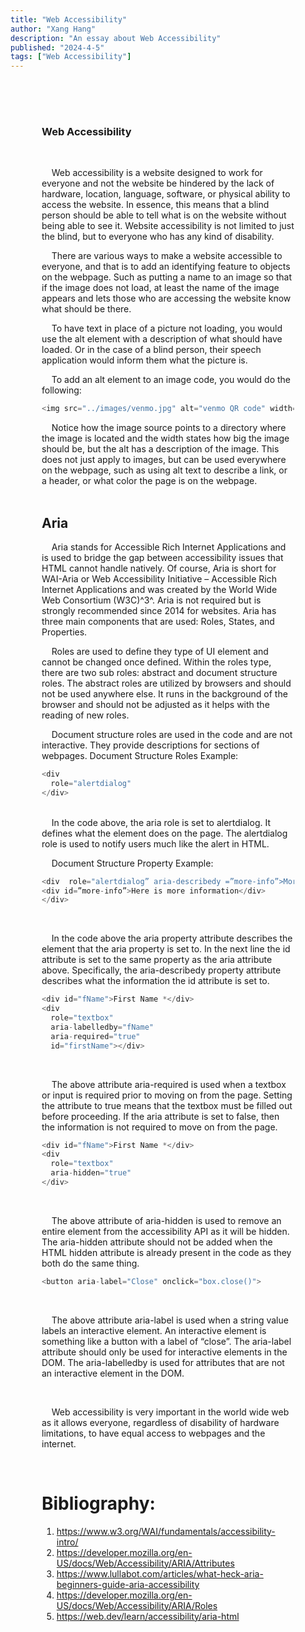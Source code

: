 ```yaml
---
title: "Web Accessibility"
author: "Xang Hang"
description: "An essay about Web Accessibility"
published: "2024-4-5"
tags: ["Web Accessibility"]
---
```

<div style="text-align: left; padding: 50px;" markdown="1"> 

### Web Accessibility

<br>

&nbsp;&nbsp;&nbsp;&nbsp;Web accessibility is a website designed to work for everyone and not the website be hindered by the lack of hardware, location, language, software, or physical ability to access the website. In essence, this means that a blind person should be able to tell what is on the website without being able to see it. Website accessibility is not limited to just the blind, but to everyone who has any kind of disability.

&nbsp;&nbsp;&nbsp;&nbsp;There are various ways to make a website accessible to everyone, and that is to add an identifying feature to objects on the webpage. Such as putting a name to an image so that if the image does not load, at least the name of the image appears and lets those who are accessing the website know what should be there. 

&nbsp;&nbsp;&nbsp;&nbsp;To have text in place of a picture not loading, you would use the alt element with a description of what should have loaded. Or in the case of a blind person, their speech application would inform them what the picture is.

&nbsp;&nbsp;&nbsp;&nbsp;To add an alt element to an image code, you would do the following:

```js
<img src="../images/venmo.jpg" alt="venmo QR code" width="100%"
```

&nbsp;&nbsp;&nbsp;&nbsp;Notice how the image source points to a directory where the image is located and the width states how big the image should be, but the alt has a description of the image. This does not just apply to images, but can be used everywhere on the webpage, such as using alt text to describe a link, or a header, or what color the page is on the webpage. 
<br>
<br>
## Aria

&nbsp;&nbsp;&nbsp;&nbsp;Aria stands for Accessible Rich Internet Applications and is used to bridge the gap between accessibility issues that HTML cannot handle natively. Of course, Aria is short for WAI-Aria or Web Accessibility Initiative – Accessible Rich Internet Applications and was created by the World Wide Web Consortium (W3C)^3^. Aria is not required but is strongly recommended since 2014 for websites. 
Aria has three main components that are used: Roles, States, and Properties. 

&nbsp;&nbsp;&nbsp;&nbsp;Roles are used to define they type of UI element and cannot be changed once defined. Within the roles type, there are two sub roles: abstract and document structure roles. The abstract roles are utilized by browsers and should not be used anywhere else. It runs in the background of the browser and should not be adjusted as it helps with the reading of new roles. 

&nbsp;&nbsp;&nbsp;&nbsp;Document structure roles are used in the code and are not interactive. They provide descriptions for sections of webpages.
Document Structure Roles Example:

```js
<div
  role="alertdialog"
</div>
```
<br>
&nbsp;&nbsp;&nbsp;&nbsp;In the code above, the aria role is set to alertdialog. It defines what the element does on the page. The alertdialog role is used to notify users much like the alert in HTML.


&nbsp;&nbsp;&nbsp;&nbsp;Document Structure Property Example:

```js
<div  role="alertdialog” aria-describedy =”more-info”>More Information</div>
<div id=”more-info”>Here is more information</div>
</div>
```
<br>

&nbsp;&nbsp;&nbsp;&nbsp;In the code above the aria property attribute describes the element that the aria property is set to. In the next line the id attribute is set to the same property as the aria attribute above. Specifically, the aria-describedy property attribute describes what the information the id attribute is set to.

```js
<div id="fName">First Name *</div>
<div
  role="textbox"
  aria-labelledby="fName"
  aria-required="true"
  id="firstName"></div>
```
<br>

&nbsp;&nbsp;&nbsp;&nbsp;The above attribute aria-required is used when a textbox or input is required prior to moving on from the page. Setting the attribute to true means that the textbox must be filled out before proceeding. If the aria attribute is set to false, then the information is not required to move on from the page.

```js
<div id="fName">First Name *</div>
<div
  role="textbox"
  aria-hidden="true"
</div>
```
<br>

&nbsp;&nbsp;&nbsp;&nbsp;The above attribute of aria-hidden is used to remove an entire element from the accessibility API as it will be hidden. The aria-hidden attribute should not be added when the HTML hidden attribute is already present in the code as they both do the same thing.

```js
<button aria-label="Close" onclick="box.close()">
```
<br>

&nbsp;&nbsp;&nbsp;&nbsp;The above attribute aria-label is used when a string value labels an interactive element. An interactive element is something like a button with a label of “close”. The aria-label attribute should only be used for interactive elements in the DOM. The aria-labelledby is used for attributes that are not an interactive element in the DOM.

<br>

&nbsp;&nbsp;&nbsp;&nbsp;Web accessibility is very important in the world wide web as it allows everyone, regardless of disability of hardware limitations, to have equal access to webpages and the internet.

<br>

# Bibliography:
1.	https://www.w3.org/WAI/fundamentals/accessibility-intro/
2.	https://developer.mozilla.org/en-US/docs/Web/Accessibility/ARIA/Attributes
3.	https://www.lullabot.com/articles/what-heck-aria-beginners-guide-aria-accessibility
4.	https://developer.mozilla.org/en-US/docs/Web/Accessibility/ARIA/Roles
5.	https://web.dev/learn/accessibility/aria-html

</div>